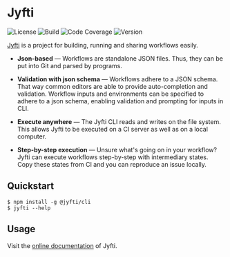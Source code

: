 # Jyfti

![License](https://img.shields.io/github/license/jyfti/jyfti) ![Build](https://img.shields.io/github/workflow/status/jyfti/jyfti/CI) ![Code Coverage](https://img.shields.io/codecov/c/github/jyfti/jyfti) ![Version](https://img.shields.io/npm/v/@jyfti/cli)

[Jyfti](https://jyfti.github.io/jyfti) is a project for building, running and sharing workflows easily.

- **Json-based** — Workflows are standalone JSON files. Thus, they can be put into Git and parsed by programs.

- **Validation with json schema** — Workflows adhere to a JSON schema. That way common editors are able to provide auto-completion and validation. Workflow inputs and environments can be specified to adhere to a json schema, enabling validation and prompting for inputs in CLI.

- **Execute anywhere** — The Jyfti CLI reads and writes on the file system. This allows Jyfti to be executed on a CI server as well as on a local computer.

- **Step-by-step execution** — Unsure what's going on in your workflow? Jyfti can execute workflows step-by-step with intermediary states. Copy these states from CI and you can reproduce an issue locally.

## Quickstart

```
$ npm install -g @jyfti/cli
$ jyfti --help
```

## Usage

Visit the [online documentation](https://jyfti.github.io/jyfti/docs/usage) of Jyfti.
